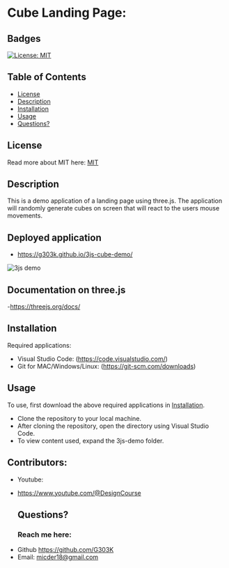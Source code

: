 # Cube Landing Page:

## Badges

[![License: MIT](https://img.shields.io/badge/License-MIT-yellow.svg)](https://opensource.org/licenses/MIT)

## Table of Contents

- [License](#license)
- [Description](#description)
- [Installation](#installation)
- [Usage](#usage)
- [Questions?](#questions)

## License

Read more about MIT here:
[MIT](https://opensource.org/licenses/MIT)

## Description

This is a demo application of a landing page using three.js. The application will randomly
generate cubes on screen that will react to the users mouse movements.

## Deployed application
- https://g303k.github.io/3js-cube-demo/

![3js demo](https://github.com/G303K/Module-6-Challenge/assets/139593153/61fc2225-4db0-493d-9a82-5c0e206e59af)


## Documentation on three.js
-https://threejs.org/docs/

## Installation

Required applications:
- Visual Studio Code: (https://code.visualstudio.com/)
- Git for MAC/Windows/Linux: (https://git-scm.com/downloads)

## Usage

To use, first download the above required applications in [Installation](#installation).

- Clone the repository to your local machine.
- After cloning the repository, open the directory using Visual Studio Code.
- To view content used, expand the 3js-demo folder. 

## Contributors:

- Youtube:
- https://www.youtube.com/@DesignCourse


  ## Questions?

  ### Reach me here:

* Github https://github.com/G303K
* Email: micder18@gmail.com